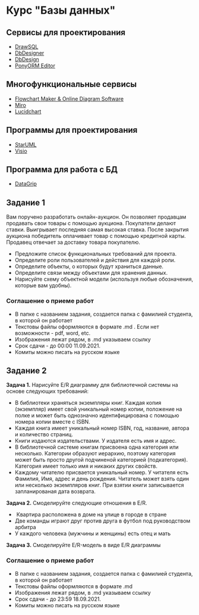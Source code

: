 # Курс "Базы данных"

## Сервисы для проектирования

* [DrawSQL](https://drawsql.app/)
* [DbDesigner](https://www.dbdesigner.net)
* [DbDesign](https://dbdesign.online/)
* [PonyORM Editor](https://editor.ponyorm.com/)

## Многофункциональные сервисы

* [Flowchart Maker & Online Diagram Software](rt.draw.io)
* [Miro](https://miro.com/)
* [Lucidchart](https://lucidchart.com/)

## Программы для проектирования

* [StarUML](https://staruml.io)
* [Visio](https://www.microsoft.com/ru-ru/microsoft-365/visio/flowchart-software)

## Программа для работа с БД

* [DataGrip](https://www.jetbrains.com/datagrip/)

## Задание 1

Вам поручено разработать онлайн-аукцион. Он позволяет продавцам продавать свои товары с помощью аукциона. Покупатели делают ставки. Выигрывает последняя самая высокая ставка. После закрытия аукциона победитель оплачивает товар с помощью кредитной карты. Продавец отвечает за доставку товара покупателю.

* Предложите список функциональных требований для проекта.
* Определите роли пользователей и действия для каждой роли.
* Определите объекты, о которых будут храниться данные.
* Определите связи между объектами для хранения данных.
* Нарисуйте схему объектной модели (используя любые обозначения, которые вам удобны).

### Соглашение о приеме работ

* В папке с названием задания, создается папка с фамилией студента, в которой он работает
* Текстовы файлы оформляются в формате .md . Если нет возможности - pdf, word, etc.
* Изображения лежат рядом, в .md указываем ссылку
* Срок сдачи - до 00:00 11.09.2021. 
* Комиты можно писать на русском языке

## Задание 2

**Задача 1.** Нарисуйте E/R диаграмму для библиотечной системы на основе следующих требований:
 * В библиотеки храняться экземпляры книг. Каждая копия (экземпляр) имеет свой уникальный номер копии, положение на полке и может быть однозначно идентифицирована с помощью номера копии вместе с ISBN. 
 * Каждая книга имеет уникальный номер ISBN, год, название, автора и количество страниц. 
 * Книги издаются издательствами. У издателя есть имя и адрес. 
 * В библиотечной системе книгам присвоена одна категория или несколько. Категории образуют иерархию, поэтому категория может быть просто другой подчиненой категорией (подкатегория). Категория имеет только имя и никаких других свойств. 
 * Каждому читателю присвается уникальный номер. У читателя есть Фамилия, Имя, адрес и день рождения. Читатель может взять один или несколько экземпляров книг. При взятии книги записывается запланированая дата возврата.  

 **Задача 2.** Смоделируйте следующие отношения в E/R.
  *  Квартира расположена в доме на улице в городе в стране
  *  Две команды играют друг против друга в футбол под руководством арбитра
  *  У каждого человека (мужчины и женщины) есть отец и мать

 **Задача 3.** Смоделируйте E/R-модель в виде E/R диаграммы

 ### Соглашение о приеме работ

* В папке с названием задания, создается папка с фамилией студента, в которой он работает
* Текстовы файлы оформляются в формате .md
* Изображения лежат рядом, в .md указываем ссылку
* Срок сдачи - до 23:59 18.09.2021. 
* Комиты можно писать на русском языке